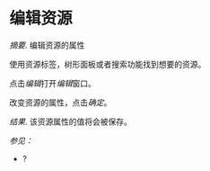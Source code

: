 # 编辑资源

*摘要*.
编辑资源的属性

使用资源标签，树形面板或者搜索功能找到想要的资源。

点击*编辑*打开*编辑*窗口。

改变资源的属性，点击*确定*。

*结果*.
该资源属性的值将会被保存。

*参见：*

-   ?
